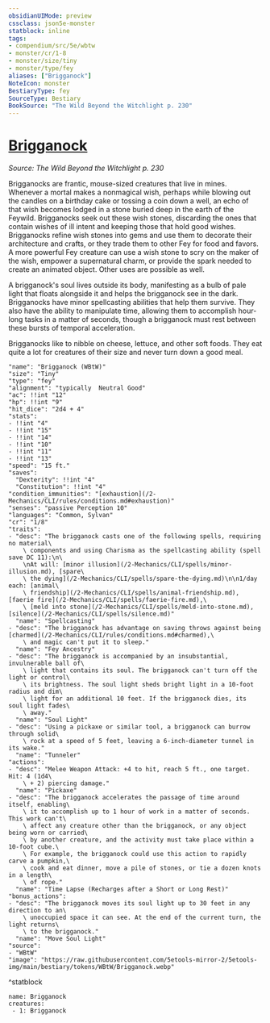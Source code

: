 ```yaml
---
obsidianUIMode: preview
cssclass: json5e-monster
statblock: inline
tags:
- compendium/src/5e/wbtw
- monster/cr/1-8
- monster/size/tiny
- monster/type/fey
aliases: ["Brigganock"]
NoteIcon: monster
BestiaryType: fey
SourceType: Bestiary
BookSource: "The Wild Beyond the Witchlight p. 230"
---
```

# [Brigganock](2-Mechanics/CLI/bestiary/fey/brigganock-wbtw.md)
*Source: The Wild Beyond the Witchlight p. 230*  

Brigganocks are frantic, mouse-sized creatures that live in mines. Whenever a mortal makes a nonmagical wish, perhaps while blowing out the candles on a birthday cake or tossing a coin down a well, an echo of that wish becomes lodged in a stone buried deep in the earth of the Feywild. Brigganocks seek out these wish stones, discarding the ones that contain wishes of ill intent and keeping those that hold good wishes. Brigganocks refine wish stones into gems and use them to decorate their architecture and crafts, or they trade them to other Fey for food and favors. A more powerful Fey creature can use a wish stone to scry on the maker of the wish, empower a supernatural charm, or provide the spark needed to create an animated object. Other uses are possible as well.

A brigganock's soul lives outside its body, manifesting as a bulb of pale light that floats alongside it and helps the brigganock see in the dark. Brigganocks have minor spellcasting abilities that help them survive. They also have the ability to manipulate time, allowing them to accomplish hour-long tasks in a matter of seconds, though a brigganock must rest between these bursts of temporal acceleration.

Brigganocks like to nibble on cheese, lettuce, and other soft foods. They eat quite a lot for creatures of their size and never turn down a good meal.

```statblock
"name": "Brigganock (WBtW)"
"size": "Tiny"
"type": "fey"
"alignment": "typically  Neutral Good"
"ac": !!int "12"
"hp": !!int "9"
"hit_dice": "2d4 + 4"
"stats":
- !!int "4"
- !!int "15"
- !!int "14"
- !!int "10"
- !!int "11"
- !!int "13"
"speed": "15 ft."
"saves":
  "Dexterity": !!int "4"
  "Constitution": !!int "4"
"condition_immunities": "[exhaustion](/2-Mechanics/CLI/rules/conditions.md#exhaustion)"
"senses": "passive Perception 10"
"languages": "Common, Sylvan"
"cr": "1/8"
"traits":
- "desc": "The brigganock casts one of the following spells, requiring no material\
    \ components and using Charisma as the spellcasting ability (spell save DC 11):\n\
    \nAt will: [minor illusion](/2-Mechanics/CLI/spells/minor-illusion.md), [spare\
    \ the dying](/2-Mechanics/CLI/spells/spare-the-dying.md)\n\n1/day each: [animal\
    \ friendship](/2-Mechanics/CLI/spells/animal-friendship.md), [faerie fire](/2-Mechanics/CLI/spells/faerie-fire.md),\
    \ [meld into stone](/2-Mechanics/CLI/spells/meld-into-stone.md), [silence](/2-Mechanics/CLI/spells/silence.md)"
  "name": "Spellcasting"
- "desc": "The brigganock has advantage on saving throws against being [charmed](/2-Mechanics/CLI/rules/conditions.md#charmed),\
    \ and magic can't put it to sleep."
  "name": "Fey Ancestry"
- "desc": "The brigganock is accompanied by an insubstantial, invulnerable ball of\
    \ light that contains its soul. The brigganock can't turn off the light or control\
    \ its brightness. The soul light sheds bright light in a 10-foot radius and dim\
    \ light for an additional 10 feet. If the brigganock dies, its soul light fades\
    \ away."
  "name": "Soul Light"
- "desc": "Using a pickaxe or similar tool, a brigganock can burrow through solid\
    \ rock at a speed of 5 feet, leaving a 6-inch-diameter tunnel in its wake."
  "name": "Tunneler"
"actions":
- "desc": "Melee Weapon Attack: +4 to hit, reach 5 ft., one target. Hit: 4 (1d4\
    \ + 2) piercing damage."
  "name": "Pickaxe"
- "desc": "The brigganock accelerates the passage of time around itself, enabling\
    \ it to accomplish up to 1 hour of work in a matter of seconds. This work can't\
    \ affect any creature other than the brigganock, or any object being worn or carried\
    \ by another creature, and the activity must take place within a 10-foot cube.\
    \ For example, the brigganock could use this action to rapidly carve a pumpkin,\
    \ cook and eat dinner, move a pile of stones, or tie a dozen knots in a length\
    \ of rope."
  "name": "Time Lapse (Recharges after a Short or Long Rest)"
"bonus_actions":
- "desc": "The brigganock moves its soul light up to 30 feet in any direction to an\
    \ unoccupied space it can see. At the end of the current turn, the light returns\
    \ to the brigganock."
  "name": "Move Soul Light"
"source":
- "WBtW"
"image": "https://raw.githubusercontent.com/5etools-mirror-2/5etools-img/main/bestiary/tokens/WBtW/Brigganock.webp"
```
^statblock

```encounter-table
name: Brigganock
creatures:
 - 1: Brigganock
```
